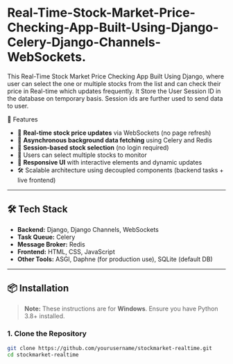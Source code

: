 # Real-Time-Stock-Market-Price-Checking-App-Built-Using-Django-Celery-Django-Channels-WebSockets.
This Real-Time Stock Market Price Checking App Built Using Django, where user can select the one or multiple stocks from the list and can check their price in Real-time which updates frequently. It Store the User Session ID in the database on temporary basis. Session ids are further used to send data to user.

🚀 Features

- 🔄 **Real-time stock price updates** via WebSockets (no page refresh)
- 🧠 **Asynchronous background data fetching** using Celery and Redis
- 💾 **Session-based stock selection** (no login required)
- 🎯 Users can select multiple stocks to monitor
- 📱 **Responsive UI** with interactive elements and dynamic updates
- 🛠️ Scalable architecture using decoupled components (backend tasks + live frontend)

---

## 🛠️ Tech Stack

- **Backend:** Django, Django Channels, WebSockets
- **Task Queue:** Celery
- **Message Broker:** Redis
- **Frontend:** HTML, CSS, JavaScript
- **Other Tools:** ASGI, Daphne (for production use), SQLite (default DB)

---

## 📦 Installation

> **Note:** These instructions are for **Windows**. Ensure you have Python 3.8+ installed.

### 1. Clone the Repository
```bash
git clone https://github.com/yourusername/stockmarket-realtime.git
cd stockmarket-realtime
